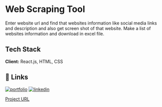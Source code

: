 
# Web Scraping Tool 

Enter website url and find that websites information like social media links and description and also get screen shot of that website. Make a list of websites information and download in excel file.



## Tech Stack

**Client:** React.js, HTML, CSS



## 🔗 Links
[![portfolio](https://img.shields.io/badge/my_portfolio-000?style=for-the-badge&logo=ko-fi&logoColor=white)](https://portfolio-eta-three-11.vercel.app/)
[![linkedin](https://img.shields.io/badge/linkedin-0A66C2?style=for-the-badge&logo=linkedin&logoColor=white)](https://www.linkedin.com/in/anshul-pandya1/)

[Project URL](https://web-scraping-tool-frontend.vercel.app/)

